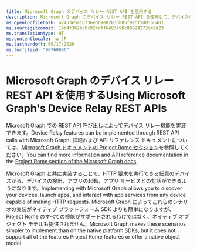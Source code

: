 ```yaml
---
title: Microsoft Graph のデバイス リレー REST API を使用する
description: Microsoft Graph のデバイス リレー REST API を使用して、デバイスの検出、アプリの起動、アプリ サービスとの対話を行う方法について説明します。
ms.openlocfilehash: a2433e5a16f36edb9e8283d885f9ebf3d05b64d1
ms.sourcegitcommit: 14b4f362bc0c924dff6493490c80624273d49d23
ms.translationtype: HT
ms.contentlocale: ja-JP
ms.lasthandoff: 09/17/2020
ms.locfileid: "90760806"
---
```

# <a name="using-microsoft-graphs-device-relay-rest-apis"></a><span data-ttu-id="e38c1-103">Microsoft Graph のデバイス リレー REST API を使用する</span><span class="sxs-lookup"><span data-stu-id="e38c1-103">Using Microsoft Graph's Device Relay REST APIs</span></span>

<span data-ttu-id="e38c1-104">Microsoft Graph での REST API 呼び出しによってデバイス リレー機能を実装できます。</span><span class="sxs-lookup"><span data-stu-id="e38c1-104">Device Relay features can be implemented through REST API calls with Microsoft Graph.</span></span> <span data-ttu-id="e38c1-105">詳細および API リファレンス ドキュメントについては、[Microsoft Graph ドキュメントの Project Rome セクション](https://developer.microsoft.com/graph/docs/api-reference/beta/resources/project_rome_overview#devices)を参照してください。</span><span class="sxs-lookup"><span data-stu-id="e38c1-105">You can find more information and API reference documentation in the [Project Rome section of the Microsoft Graph docs](https://developer.microsoft.com/graph/docs/api-reference/beta/resources/project_rome_overview#devices).</span></span>

<span data-ttu-id="e38c1-106">Microsoft Graph と共に実装することで、HTTP 要求を実行できる任意のデバイスから、デバイスの検出、アプリの起動、アプリ サービスとの対話ができるようになります。</span><span class="sxs-lookup"><span data-stu-id="e38c1-106">Implementing with Microsoft Graph allows you to discover your devices, launch apps, and interact with app services from any device capable of making HTTP requests.</span></span> <span data-ttu-id="e38c1-107">Microsoft Graph によってこれらのシナリオの実装がネイティブ プラットフォーム SDK よりも簡単になりますが、Project Rome のすべての機能がサポートされるわけではなく、ネイティブ オブジェクト モデルも提供されません。</span><span class="sxs-lookup"><span data-stu-id="e38c1-107">Microsoft Graph makes these scenarios simpler to implement than on the native platform SDKs, but it does not support all of the features Project Rome features or offer a native object model.</span></span>